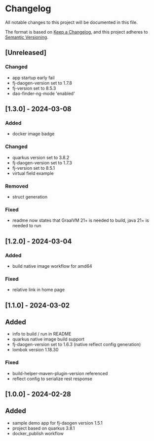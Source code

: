 # Changelog

All notable changes to this project will be documented in this file.

The format is based on [Keep a Changelog](https://keepachangelog.com/en/1.1.0/),
and this project adheres to [Semantic Versioning](https://semver.org/spec/v2.0.0.html).

## [Unreleased]

### Changed

- app startup early fail
- fj-daogen-version set to 1.7.8
- fj-version set to 8.5.3
- dao-finder-ng-mode 'enabled'

## [1.3.0] - 2024-03-08

### Added

- docker image badge

### Changed

- quarkus version set to 3.8.2
- fj-daogen-version set to 1.7.3
- fj-version set to 8.5.1
- virtual field example

### Removed

- struct generation

### Fixed

- readme now states that GraalVM 21+ is needed to build, java 21+ is needed to run 

## [1.2.0] - 2024-03-04

### Added

- build native image workflow for amd64

### Fixed

- relative link in home page

## [1.1.0] - 2024-03-02

## Added

- info to build / run in README
- quarkus native image build support
- fj-daogen-version set to 1.6.3 (native reflect config generation)
- lombok version 1.18.30

### Fixed

- build-helper-maven-plugin-version referenced
- reflect config to serialize rest response

## [1.0.0] - 2024-02-28

## Added

- sample demo app for fj-daogen version 1.5.1
- project based on quarkus 3.8.1
- docker_publish workflow

